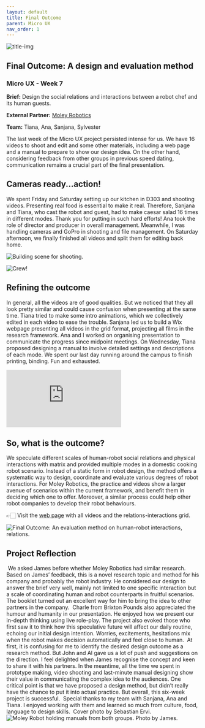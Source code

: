 ```yaml
---
layout: default
title: Final Outcome
parent: Micro UX
nav_order: 1
---
```

![title-img](https://sylvesterlau.com/blog/assets/micro/w7/cover.jpg) 
## Final Outcome: A design and evaluation method
### Micro UX - Week 7

**Brief:** Design the social relations and interactions between a robot chef and its human guests.

**External Partner:** [Moley Robotics](https://moley.com)

**Team:** Tiana, Ana, Sanjana, Sylvester

The last week of the Micro UX project persisted intense for us. We have 16 videos to shoot and edit and some other materials, including a web page and a manual to prepare to show our design idea. On the other hand, considering feedback from other groups in previous speed dating, communication remains a crucial part of the final presentation.

## Cameras ready...action!
We spent Friday and Saturday setting up our kitchen in D303 and shooting videos. Presenting real food is essential to make it real. Therefore, Sanjana and Tiana, who cast the robot and guest, had to make caesar salad 16 times in different modes. Thank you for putting in such hard efforts! Ana took the role of director and producer in overall management. Meanwhile, I was handling cameras and GoPro in shooting and file management. On Saturday afternoon, we finally finished all videos and split them for editing back home.

![Building scene for shooting.](https://sylvesterlau.com/blog/assets/micro/w7/setting.jpg "Building scene for shooting") 

![Crew!](https://sylvesterlau.com/blog/assets/micro/w7/crew.gif "Crew!") 

## Refining the outcome
In general, all the videos are of good qualities. But we noticed that they all look pretty similar and could cause confusion when presenting at the same time. Tiana tried to make some intro animations, which we collectively edited in each video to ease the trouble. Sanjana led us to build a Wix webpage presenting all videos in the grid format, projecting all films in the research framework. Ana and I worked on organising presentation to communicate the progress since midpoint meetings. On Wednesday, Tiana proposed designing a manual to involve detailed settings and descriptions of each mode. We spent our last day running around the campus to finish printing, binding. Fun and exhausted.
​
<iframe class="l" src="https://www.youtube.com/embed/GiHY_8WS77Q" title="YouTube video player" frameborder="0" allow="accelerometer; autoplay; clipboard-write; encrypted-media; gyroscope; picture-in-picture" allowfullscreen></iframe>

## So, what is the outcome?

We speculate different scales of human-robot social relations and physical interactions with matrix and provided multiple modes in a domestic cooking robot scenario. Instead of a static form in robot design, the method offers a systematic way to design, coordinate and evaluate various degrees of robot interactions. For Moley Robotics, the practice and videos show a larger avenue of scenarios within the current framework, and benefit them in deciding which one to offer. Moreover, a similar process could help other robot companies to develop their robot behaviours.

👉🏻 Visit the [web page](https://moleychef.wixsite.com/microux) with all videos and the relations-interactions grid.

![Final Outcome: An evaluation method on human-robot interactions, relations.](https://sylvesterlau.com/blog/assets/micro/w7/matrix.jpg "Final Outcome: An evaluation method on human-robot interactions, relations") 

## Project Reflection
​
We asked James before whether Moley Robotics had similar research. Based on James’ feedback, this is a novel research topic and method for his company and probably the robot industry. He considered our design to answer the brief very well, mainly not limited to one specific interaction but a scale of coordinating human and robot counterparts in fruitful scenarios. The booklet turned out an excellent way for him to bring the idea to other partners in the company.
​
Charle from Brixton Pounds also appreciated the humour and humanity in our presentation. He enjoyed how we present our in-depth thinking using live role-play. The project also evoked those who first saw it to think how this speculative future will affect our daily routine, echoing our initial design intention. Worries, excitements, hesitations mix when the robot makes decision automatically and feel close to human.
​
At first, it is confusing for me to identify the desired design outcome as a research method. But John and Al gave us a lot of push and suggestions on the direction. I feel delighted when James recognise the concept and keen to share it with his partners. In the meantime, all the time we spent in prototype making, video shooting and last-minute manual designing show their value in communicating the complex idea to the audiences. One critical point is that we have proposed a design method, but didn’t really have the chance to put it into actual practice. But overall, this six-week project is successful.
​
Special thanks to my team with Sanjana, Ana and Tiana. I enjoyed working with them and learned so much from culture, food, language to design skills.
​
Cover photo by Sebastian Ervi.
​
![Moley Robot holding manuals from both groups. Photo by James.](https://sylvesterlau.com/blog/assets/micro/w7/moley-manual.JPG "Moley Robot holding manuals from both groups. Photo by James.") 